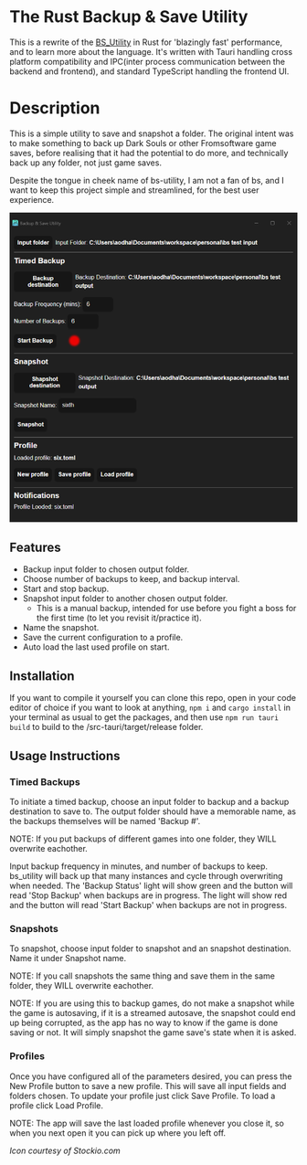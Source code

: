 # The Rust Backup & Save Utility
This is a rewrite of the [BS_Utility](https://github.com/aodh66/bs_utility) in Rust for 'blazingly fast' performance, and to learn more about the language. It's written with Tauri handling cross platform compatibility and IPC(inter process communication between the backend and frontend), and standard TypeScript handling the frontend UI.

# Description
This is a simple utility to save and snapshot a folder. The original intent was to make something to back up Dark Souls or other Fromsoftware game saves, before realising that it had the potential to do more, and technically back up any folder, not just game saves.

Despite the tongue in cheek name of bs-utility, I am not a fan of bs, and I want to keep this project simple and streamlined, for the best user experience.

![alt text](https://github.com/aodh66/bs_utility_rust/blob/main/images/bs-utility-rust.png?raw=true)

## Features
- Backup input folder to chosen output folder.
- Choose number of backups to keep, and backup interval.
- Start and stop backup.
- Snapshot input folder to another chosen output folder.
  - This is a manual backup, intended for use before you fight a boss for the first time (to let you revisit it/practice it). 
- Name the snapshot.
- Save the current configuration to a profile.
- Auto load the last used profile on start.

## Installation
 <!-- For normal people, you can just download the packaged and ready to go files [from here CHANGE THIS LINK](). Unzip the folder with 7zip, place it wherever you want, and launch bs-utility.exe/use the provided shortcut. -->

If you want to compile it yourself you can clone this repo, open in your code editor of choice if you want to look at anything, `npm i` and `cargo install` in your terminal as usual to get the packages, and then use `npm run tauri build` to build to the /src-tauri/target/release folder.

## Usage Instructions
### Timed Backups
To initiate a timed backup, choose an input folder to backup and a backup destination to save to. The output folder should have a memorable name, as the backups themselves will be named 'Backup #'.

NOTE: If you put backups of different games into one folder, they WILL overwrite eachother.

Input backup frequency in minutes, and number of backups to keep. bs_utility will back up that many instances and cycle through overwriting when needed. The 'Backup Status' light will show green and the button will read 'Stop Backup' when backups are in progress. The light will show red and the button will read 'Start Backup' when backups are not in progress.

### Snapshots
To snapshot, choose input folder to snapshot and an snapshot destination. Name it under Snapshot name.

NOTE: If you call snapshots the same thing and save them in the same folder, they WILL overwrite eachother.

NOTE: If you are using this to backup games, do not make a snapshot while the game is autosaving, if it is a streamed autosave, the snapshot could end up being corrupted, as the app has no way to know if the game is done saving or not. It will simply snapshot the game save's state when it is asked.

### Profiles
Once you have configured all of the parameters desired, you can press the New Profile button to save a new profile. This will save all input fields and folders chosen. To update your profile just click Save Profile. To load a profile click Load Profile.

NOTE: The app will save the last loaded profile whenever you close it, so when you next open it you can pick up where you left off.

*Icon courtesy of Stockio.com*
